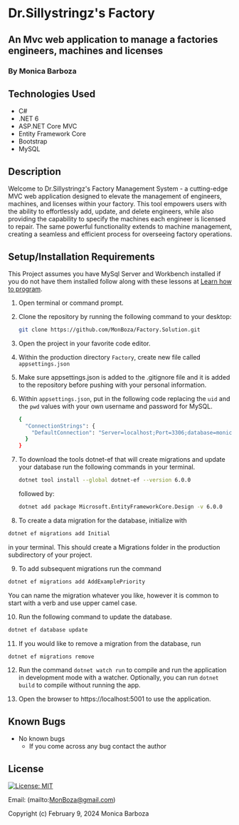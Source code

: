 # Dr.Sillystringz's Factory

## An Mvc web application to manage a factories engineers, machines and licenses

### By Monica Barboza

## Technologies Used

* C#
* .NET 6
* ASP.NET Core MVC
* Entity Framework Core
* Bootstrap
* MySQL

## Description

Welcome to Dr.Sillystringz's Factory Management System - a cutting-edge MVC web application designed to elevate the management of engineers, machines, and licenses within your factory. This tool empowers users with the ability to effortlessly add, update, and delete engineers, while also providing the capability to specify the machines each engineer is licensed to repair. The same powerful functionality extends to machine management, creating a seamless and efficient process for overseeing factory operations.

## Setup/Installation Requirements

This Project assumes you have MySql Server and Workbench  installed if you do not have them installed follow along with these lessons at
[Learn how to program](https://full-time.learnhowtoprogram.com/c-and-net/getting-started-with-c/installing-and-configuring-mysql).

1. Open terminal or command prompt.
2. Clone the repository by running the following command to your desktop:

    ```bash
    git clone https://github.com/MonBoza/Factory.Solution.git
     ```

3. Open the project in your favorite code editor.

4. Within the production directory `Factory`, create new file called `appsettings.json`

5. Make sure appsettings.json is added to the .gitignore file and it is added to the repository before pushing with your personal information.

6. Within `appsettings.json`, put in the following code replacing the `uid` and the `pwd` values with your own username and password for MySQL.

    ```bash
    {
      "ConnectionStrings": {
        "DefaultConnection": "Server=localhost;Port=3306;database=monica_barboza;uid=[YOUR-USER-HERE];pwd=[YOUR-PASSWORD-HERE];"
      }
    }
    ```

7. To download the tools dotnet-ef that will create migrations and update your database run the following commands in your terminal.

    ```bash
    dotnet tool install --global dotnet-ef --version 6.0.0
    ```

    followed by:

    ```bash
    dotnet add package Microsoft.EntityFrameworkCore.Design -v 6.0.0
    ```

8. To create a data migration for the database, initialize with

  ```bash
  dotnet ef migrations add Initial
  ```

in your terminal. This should create a Migrations folder in the production subdirectory of your project.

9. To add subsequent migrations run the command

  ```bash
  dotnet ef migrations add AddExamplePriority
  ```

 You can name the migration whatever you like, however it is common to start with a verb and use upper camel case.

10. Run the following command to update the database.

  ```bash
  dotnet ef database update
  ```

11. If you would like to remove a migration from the database, run

  ```bash
  dotnet ef migrations remove
  ```

12. Run the command `dotnet watch run` to compile and run the application in development mode with a watcher. Optionally, you can run `dotnet build` to compile without running the app.

13. Open the browser to https://localhost:5001 to use the application.

## Known Bugs

* No known bugs
  * If you come across any bug contact the author

## License

[![License: MIT](https://img.shields.io/badge/License-MIT-yellow.svg)](https://opensource.org/licenses/MIT)

Email: (mailto:<MonBoza@gmail.com>)

Copyright (c) February 9, 2024 Monica Barboza
